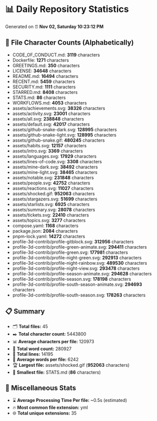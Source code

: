 # 📊 Daily Repository Statistics
Generated on ⏰ **Nov 02, Saturday 10:23:12 PM**

## 📂 File Character Counts (Alphabetically)
- CODE_OF_CONDUCT.md: **3119** characters
- Dockerfile: **1271** characters
- GREETINGS.md: **350** characters
- LICENSE: **34648** characters
- README.md: **16494** characters
- RECENT.md: **5459** characters
- SECURITY.md: **1111** characters
- STARRED.md: **8408** characters
- STATS.md: **86** characters
- WORKFLOWS.md: **4053** characters
- assets/achievements.svg: **38326** characters
- assets/activity.svg: **23001** characters
- assets/all.svg: **238848** characters
- assets/default.svg: **42017** characters
- assets/github-snake-dark.svg: **128995** characters
- assets/github-snake-light.svg: **128995** characters
- assets/github-snake.gif: **480245** characters
- assets/habits.svg: **12157** characters
- assets/intro.svg: **3369** characters
- assets/languages.svg: **17929** characters
- assets/lines-of-code.svg: **3308** characters
- assets/mine-dark.svg: **38492** characters
- assets/mine-light.svg: **38465** characters
- assets/notable.svg: **231848** characters
- assets/people.svg: **42752** characters
- assets/reactions.svg: **11027** characters
- assets/shocked.gif: **952063** characters
- assets/stargazers.svg: **51699** characters
- assets/starlists.svg: **6925** characters
- assets/summary.svg: **28078** characters
- assets/tickets.svg: **22410** characters
- assets/topics.svg: **3277** characters
- compose.yaml: **1168** characters
- package.json: **2084** characters
- pnpm-lock.yaml: **14272** characters
- profile-3d-contrib/profile-gitblock.svg: **312956** characters
- profile-3d-contrib/profile-green-animate.svg: **294411** characters
- profile-3d-contrib/profile-green.svg: **177981** characters
- profile-3d-contrib/profile-night-green.svg: **292913** characters
- profile-3d-contrib/profile-night-rainbow.svg: **489530** characters
- profile-3d-contrib/profile-night-view.svg: **293478** characters
- profile-3d-contrib/profile-season-animate.svg: **294628** characters
- profile-3d-contrib/profile-season.svg: **178198** characters
- profile-3d-contrib/profile-south-season-animate.svg: **294693** characters
- profile-3d-contrib/profile-south-season.svg: **178263** characters

## 📋 Summary
- 🗂️ **Total files:** 45
- ✒️ **Total character count:** 5443800
- 📊 **Average characters per file:** 120973
- 📝 **Total word count:** 280927
- 🧾 **Total lines:** 14195
- 📐 **Average words per file:** 6242
- 🏆 **Largest file:** assets/shocked.gif (**952063** characters)
- 🥉 **Smallest file:** STATS.md (**86** characters)

## 🌟 Miscellaneous Stats
- ⌛ **Average Processing Time Per file:** ~0.5s (estimated)
- 🔥 **Most common file extension:** yml
- 🌐 **Total unique extensions:** 35
